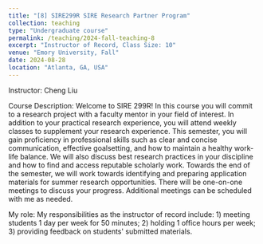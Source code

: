 ```yaml
---
title: "[8] SIRE299R SIRE Research Partner Program"
collection: teaching
type: "Undergraduate course"
permalink: /teaching/2024-fall-teaching-8
excerpt: "Instructor of Record, Class Size: 10"
venue: "Emory University, Fall"
date: 2024-08-28
location: "Atlanta, GA, USA"
---
```

Instructor: Cheng Liu

Course Description: Welcome to SIRE 299R! In this course you will commit to a research project with a faculty mentor in your field of interest. In addition to your practical research experience, you will attend weekly classes to supplement your research experience. This semester, you will gain proficiency in professional skills such as clear and concise communication, effective goalsetting, and how to maintain a healthy work-life balance. We will also discuss best research practices in your discipline and how to find and access reputable scholarly work. Towards the end of the semester, we will work towards identifying and preparing application materials for summer research opportunities. There will be one-on-one meetings to discuss your progress. Additional meetings can be scheduled with me as needed.

My role: My responsibilities as the instructor of record include: 1) meeting students 1 day per week for 50 minutes; 2) holding 1 office hours per week; 3) providing feedback on students' submitted materials.